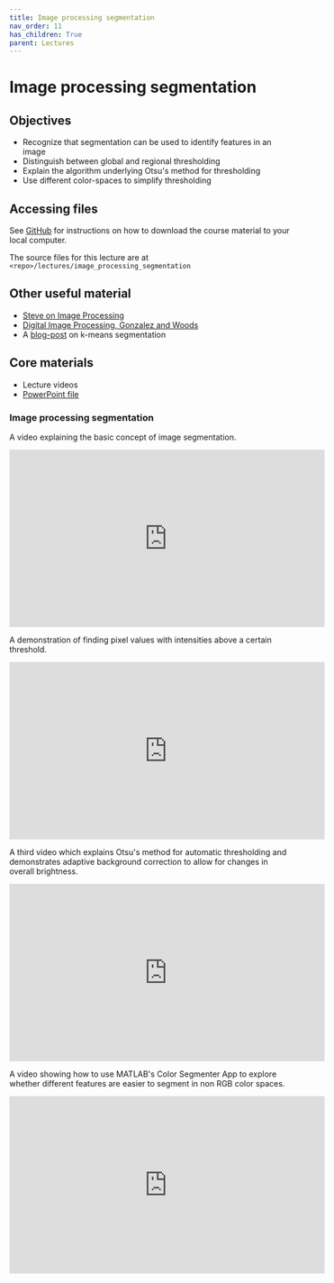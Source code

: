 ```yaml
---
title: Image processing segmentation
nav_order: 11
has_children: True
parent: Lectures
---
```


# Image processing segmentation

## Objectives

+ Recognize that segmentation can be used to identify features in an image
+ Distinguish between global and regional thresholding
+ Explain the algorithm underlying Otsu's method for thresholding
+ Use different color-spaces to simplify thresholding

## Accessing files

See [GitHub](../../GitHub/GitHub.html) for instructions on how to download the course material to your local computer.

The source files for this lecture are at `<repo>/lectures/image_processing_segmentation`

## Other useful material

+ [Steve on Image Processing](https://blogs.mathworks.com/steve/)
+ [Digital Image Processing, Gonzalez and Woods](https://www.google.com/books/edition/_/738oAQAAMAAJ?hl=en&gbpv=1)
+ A [blog-post](http://datadriving.blogspot.com/2016/04/image-segmentation-part-1.html) on k-means segmentation

## Core materials

+ Lecture videos
+ [PowerPoint file](lectures/image_processing_segmentation/image_processing_segmentation.pptx)

### Image processing segmentation

A video explaining the basic concept of image segmentation.

<iframe width="560" height="315" src="https://uky.yuja.com/V/Video?v=2912010&node=10125788&a=510631625&preload=false" frameborder="0" webkitallowfullscreen mozallowfullscreen allowfullscreen></iframe>

A demonstration of finding pixel values with intensities above a certain threshold.

<iframe width="560" height="315" src="https://uky.yuja.com/V/Video?v=2912012&node=10125790&a=526362063&preload=false" frameborder="0" webkitallowfullscreen mozallowfullscreen allowfullscreen></iframe>

A third video which explains Otsu's method for automatic thresholding and demonstrates adaptive background correction to allow for changes in overall brightness.

<iframe width="560" height="315" src="https://uky.yuja.com/V/Video?v=2912046&node=10125842&a=1585801766&preload=false" frameborder="0" webkitallowfullscreen mozallowfullscreen allowfullscreen></iframe>

A video showing how to use MATLAB's Color Segmenter App to explore whether different features are easier to segment in non RGB color spaces.

<iframe width="560" height="315" src="https://uky.yuja.com/V/Video?v=2912070&node=10125872&a=551092284&preload=false" frameborder="0" webkitallowfullscreen mozallowfullscreen allowfullscreen></iframe>